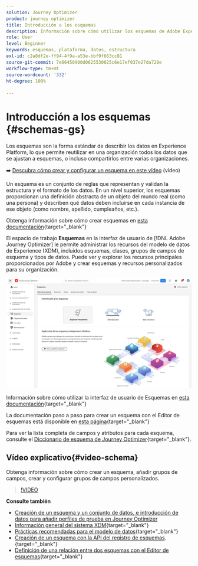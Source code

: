 ```yaml
---
solution: Journey Optimizer
product: journey optimizer
title: Introducción a los esquemas
description: Información sobre cómo utilizar los esquemas de Adobe Experience Platform en Adobe Journey Optimizer
role: User
level: Beginner
keywords: esquemas, plataforma, datos, estructura
exl-id: c2a8df2e-ff94-4f9a-a53e-bbf9f663cc81
source-git-commit: 7e66450900d0625530025c6e17ef037e27da728e
workflow-type: tm+mt
source-wordcount: '332'
ht-degree: 100%

---
```


# Introducción a los esquemas {#schemas-gs}

Los esquemas son la forma estándar de describir los datos en Experience Platform, lo que permite reutilizar en una organización todos los datos que se ajustan a esquemas, o incluso compartirlos entre varias organizaciones.

➡️ [Descubra cómo crear y configurar un esquema en este vídeo](#video-schema) (vídeo)

Un esquema es un conjunto de reglas que representan y validan la estructura y el formato de los datos. En un nivel superior, los esquemas proporcionan una definición abstracta de un objeto del mundo real (como una persona) y describen qué datos deben incluirse en cada instancia de ese objeto (como nombre, apellido, cumpleaños, etc.).  

Obtenga información sobre cómo crear esquemas en [esta documentación](https://experienceleague.adobe.com/docs/experience-platform/xdm/schema/composition.html?lang=es){target="_blank"}

El espacio de trabajo **Esquemas** en la interfaz de usuario de [!DNL Adobe Journey Optimizer] le permite administrar los recursos del modelo de datos de Experience (XDM), incluidos esquemas, clases, grupos de campos de esquema y tipos de datos. Puede ver y explorar los recursos principales proporcionados por Adobe y crear esquemas y recursos personalizados para su organización.

![](assets/schemas-home.png)

Información sobre cómo utilizar la interfaz de usuario de Esquemas en [esta documentación](https://experienceleague.adobe.com/docs/experience-platform/xdm/ui/overview.html?lang=es){target="_blank"}

La documentación paso a paso para crear un esquema con el Editor de esquemas está disponible en [esta página](https://experienceleague.adobe.com/docs/experience-platform/xdm/tutorials/create-schema-ui.html?lang=es){target="_blank"}

Para ver la lista completa de campos y atributos para cada esquema, consulte el [Diccionario de esquema de Journey Optimizer](https://experienceleague.adobe.com/tools/ajo-schemas/schema-dictionary.html?lang=es){target="_blank"}.


## Vídeo explicativo{#video-schema}

Obtenga información sobre cómo crear un esquema, añadir grupos de campos, crear y configurar grupos de campos personalizados.

>[!VIDEO](https://video.tv.adobe.com/v/334461?quality=12)

**Consulte también**

* [Creación de un esquema y un conjunto de datos, e introducción de datos para añadir perfiles de prueba en Journey Optimizer](../audience/creating-test-profiles.md)
* [Información general del sistema XDM](https://experienceleague.adobe.com/docs/experience-platform/xdm/home.html?lang=es){target="_blank"}
* [Prácticas recomendadas para el modelo de datos](https://experienceleague.adobe.com/docs/experience-platform/xdm/schema/best-practices.html?lang=es){target="_blank"}
* [Creación de un esquema con la API del registro de esquemas](https://experienceleague.adobe.com/docs/experience-platform/xdm/tutorials/create-schema-api.html?lang=es).{target="_blank"}
* [Definición de una relación entre dos esquemas con el Editor de esquemas](https://experienceleague.adobe.com/docs/experience-platform/xdm/tutorials/relationship-ui.html?lang=es){target="_blank"}
